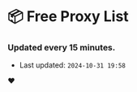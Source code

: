 # :package: Free Proxy List
### Updated every 15 minutes.

- Last updated: `2024-10-31 19:58`

:heart:
